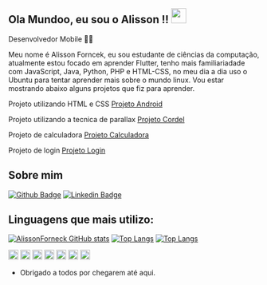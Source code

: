 ## Ola Mundoo, eu sou o Alisson !! <img src=https://github.com/TheDudeThatCode/TheDudeThatCode/blob/master/Assets/Earth.gif width="30">
 
Desenvolvedor Mobile 👩‍💻

<p>Meu nome é Alisson Forncek, eu sou estudante de ciências da computação, atualmente estou focado em aprender Flutter, tenho mais familiariadade com JavaScript, Java, Python, PHP e HTML-CSS, no meu dia a dia uso o Ubuntu para tentar aprender mais sobre o mundo linux.
Vou estar mostrando abaixo alguns projetos que fiz para aprender.</p>
<p>Projeto utilizando HTML e CSS <a href="https://alissonforneck.github.io/projeto-android/" target="_blank" rel="external">Projeto Android</a></p>
<p>Projeto utilizando a tecnica de parallax <a href="https://alissonforneck.github.io/projeto-cordel/" target="_blank" rel="external">Projeto Cordel</a><p>
<p>Projeto de calculadora <a href="https://alissonforneck.github.io/projeto-calculadora/" target="_blank" rel="external">Projeto Calculadora</a><p>
<p>Projeto de login <a href="https://alissonforneck.github.io/Projeto-login/" target="_blank" rel="external">Projeto Login</a><p>

## Sobre mim
[![Github Badge](https://img.shields.io/badge/-Github-000?style=flat-square&logo=Github&logoColor=white&link=https://github.com/alissonforneck)](https://github.com/alissonforneck)
[![Linkedin Badge](https://img.shields.io/badge/-LinkedIn-blue?style=flat-square&logo=Linkedin&logoColor=white&link=https://www.linkedin.com/in/alisson-forneck-8902061b2/)](https://www.linkedin.com/in/alisson-forneck-8902061b2/)
<br>


## Linguagens que mais utilizo:
[![AlissonForneck GitHub stats](https://github-readme-stats.vercel.app/api?username=alissonforneck)](https://github.com/alissonforneck/github-readme-stats)
[![Top Langs](https://github-readme-stats.vercel.app/api/top-langs/?username=alissonforneck&layout=compact)](https://github.com/alissonforneck/github-readme-stats)
[![Top Langs](https://github-readme-stats.vercel.app/api/top-langs/?username=alissonforneck&langs_count=8)](https://github.com/alissonforneck/github-readme-stats)









<code><img height="20" src="https://img.shields.io/badge/Java-ED8B00?style=for-the-badge&logo=java&logoColor=white"></code>
<code><img height="20" src="https://img.shields.io/badge/MySQL-00000F?style=for-the-badge&logo=mysql&logoColor=white"></code>
<code><img height="20" src="https://img.shields.io/badge/Postman-FF6C37?style=for-the-badge&logo=Postman&logoColor=white"></code>
<code><img height="20" src="https://img.shields.io/badge/Git-F05032?style=for-the-badge&logo=git&logoColor=white"></code>
<code><img height="20" src="https://img.shields.io/badge/JavaScript-323330?style=for-the-badge&logo=javascript&logoColor=F7DF1E"></code>
<code><img height="20" src="https://img.shields.io/badge/HTML-239120?style=for-the-badge&logo=html5&logoColor=white"></code>
<code><img height="20" src="https://img.shields.io/badge/CSS-239120?&style=for-the-badge&logo=css3&logoColor=white"></code>

- Obrigado a todos por chegarem até aqui. 
